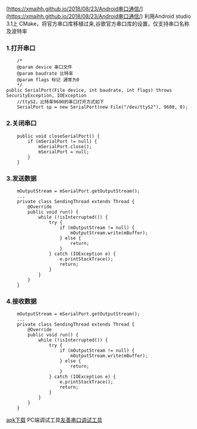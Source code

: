 [https://xmaihh.github.io/2018/08/23/Android串口通信/](https://xmaihh.github.io/2018/08/23/Android串口通信/)
利用Android studio 3.1上 CMake，将官方串口库移植过来,谷歌官方串口库的设置，仅支持串口名称及波特率
### 1.打开串口
```
	/*
	@param device 串口文件
	@param baudrate 比特率
	@param flags 标记 通常为0
	*/
public SerialPort(File device, int baudrate, int flags) throws SecurityException, IOException
	//ttyS2，比特率9600的串口打开方式如下
	SerialPort sp = new SerialPort(new File("/dev/ttyS2"), 9600, 0);
```
### 2.关闭串口
```
	public void closeSerialPort() {
		if (mSerialPort != null) {
			mSerialPort.close();
			mSerialPort = null;
		}
	}
```
### 3.发送数据
```
	mOutputStream = mSerialPort.getOutputStream();
    ...
	private class SendingThread extends Thread {
		@Override
		public void run() {
			while (!isInterrupted()) {
				try {
					if (mOutputStream != null) {
						mOutputStream.write(mBuffer);
					} else {
						return;
					}
				} catch (IOException e) {
					e.printStackTrace();
					return;
				}
			}
		}
	}
```
### 4.接收数据
```
	mOutputStream = mSerialPort.getOutputStream();
    ...
	private class SendingThread extends Thread {
		@Override
		public void run() {
			while (!isInterrupted()) {
				try {
					if (mOutputStream != null) {
						mOutputStream.write(mBuffer);
					} else {
						return;
					}
				} catch (IOException e) {
					e.printStackTrace();
					return;
				}
			}
		}
	}
```
[apk下载](https://github.com/xmaihh/SerialportDemo/blob/master/SerialportDemo.apk)
PC端调试工具[友善串口调试工具](https://github.com/xmaihh/SerialportDemo/blob/master/serial_port_utility_latest.exe)